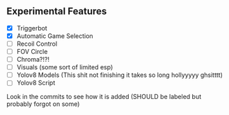 ## Experimental Features
- [x] Triggerbot
- [x] Automatic Game Selection
- [ ] Recoil Control
- [ ] FOV Circle
- [ ] Chroma?!?!
- [ ] Visuals (some sort of limited esp)
- [ ] Yolov8 Models (This shit not finishing it takes so long hollyyyyy ghsitttt)
- [ ] Yolov8 Script

Look in the commits to see how it is added (SHOULD be labeled but probably forgot on some)
